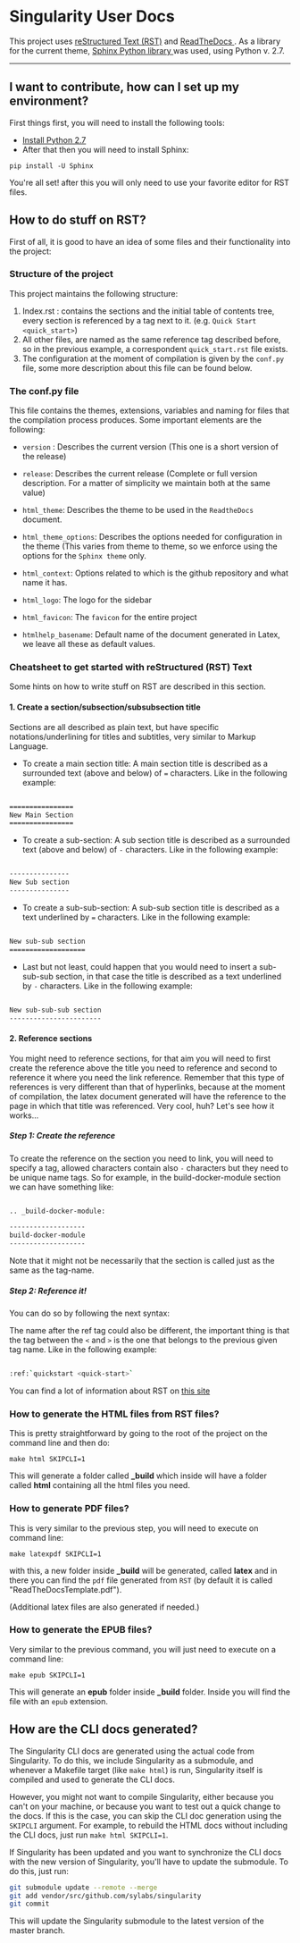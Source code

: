 # Singularity User Docs

This project uses <a href="http://docutils.sourceforge.net/rst.html"> reStructured Text (RST)</a> and <a href="https://readthedocs.org/">ReadTheDocs </a> . As a library for the current theme,  <a href="https://pypi.org/project/Sphinx/" alt="PyPI">Sphinx Python library </a> was used, using Python v. 2.7.
**********************************************************************************************************************************************************************************************************************************************************************************************************************************************************************
## I want to contribute, how can I set up my environment? ###


First things first, you will need to install the following tools:

- <a href="https://www.python.org/download/releases/2.7/">Install Python 2.7</a>
- After that then you will need to install Sphinx:

```
pip install -U Sphinx
```

You're all set! after this you will only need to use your favorite editor for RST files.

## How to do stuff on RST? ###

First of all, it is good to have an idea of some files and their functionality into the project:

### **Structure of the project**

This project maintains the following structure:

1. Index.rst : contains the sections and the initial table of contents tree, every section is referenced by a tag next to it. (e.g. ``Quick Start <quick_start>``)
2. All other files, are named as the same reference tag described before, so in the previous example, a correspondent ``quick_start.rst`` file exists.
3. The configuration at the moment of compilation is given by the ``conf.py`` file, some more description about this file can be found below.

### **The conf.py file**

This file contains the themes, extensions, variables and naming for files that the compilation process produces. Some important elements are the following:

- ``version`` : Describes the current version (This one is a short version of the release)
- ``release``: Describes the current release (Complete or full version description. For a matter of simplicity we maintain both at the same value)

- ``html_theme``: Describes the theme to be used in the ``ReadtheDocs`` document.
- ``html_theme_options``: Describes the options needed for configuration in the theme (This varies from theme to theme, so we enforce using the options for the ``Sphinx theme`` only.
- ``html_context``: Options related to which is the github repository and what name it has.
- ``html_logo``: The logo for the sidebar
- ``html_favicon``: The ``favicon`` for the entire project
- ``htmlhelp_basename``: Default name of the document generated in Latex, we leave all these as default values.

### **Cheatsheet to get started with reStructured (RST) Text**

Some hints on how to write stuff on RST are described in this section.

#### **1. Create a section/subsection/subsubsection title**

Sections are all described as plain text, but have specific notations/underlining for titles and subtitles, very similar to Markup Language.

- To create a main section title: A main section title is described as a surrounded text (above and below) of ``=`` characters. Like in the following example:

```sh

================
New Main Section
================

```

- To create a sub-section: A sub section title is described as a surrounded text (above and below) of ``-`` characters. Like in the following example:

```sh

---------------
New Sub section
---------------

```

- To create a sub-sub-section: A sub-sub section title is described as a text underlined by ``=`` characters. Like in the following example:


```sh

New sub-sub section
===================

```

- Last but not least, could happen that you would need to insert a sub-sub-sub section, in that case the title is described as a text underlined by ``-`` characters. Like in the following example:


```sh

New sub-sub-sub section
-----------------------

```

#### **2. Reference sections**

You might need to reference sections, for that aim you will need to first create the reference above the title you need to reference and second to reference it where you need the link reference. Remember that this type of references is very different than that of hyperlinks, because at the moment of compilation, the latex document generated will have the reference to the page in which that title was referenced. Very cool, huh? Let's see how it works...

##### **Step 1: Create the reference**

To create the reference on the section you need to link, you will need to specify a tag, allowed characters contain also ``-`` characters but they need to be unique name tags. So for example, in the build-docker-module section we can have something like:  

```sh

.. _build-docker-module:

-------------------
build-docker-module
-------------------


```

Note that it might not be necessarily that the section is called just as the same as the tag-name.

##### **Step 2: Reference it!**

You can do so by following the next syntax:

The name after the ref tag could also be different, the important thing is that the tag between the ``<`` and ``>`` is the one that belongs to the previous given tag name. Like in the following example:

```sh

:ref:`quickstart <quick-start>`


```



You can find a lot of information about RST on <a href="http://docutils.sourceforge.net/docs/ref/rst/restructuredtext.html">this site</a>

### How to generate the HTML files from RST files? ###

This is pretty straightforward by going to the root of the project on the command line and then do:

```
make html SKIPCLI=1
```
This will generate a folder called **_build** which inside will have a folder called **html** containing all the html files you need.

### How to generate PDF files? ###

This is very similar to the previous step, you will need to execute on command line:

```
make latexpdf SKIPCLI=1
```
with this, a new folder inside **_build** will be generated, called **latex** and in there you can find the `pdf` file generated from `RST` (by default it is called "ReadTheDocsTemplate.pdf").

(Additional latex files are also generated if needed.)

### How to generate the EPUB files? ###

Very similar to the previous command, you will just need to execute on a command line:

```
make epub SKIPCLI=1
```

This will generate an **epub** folder inside **_build** folder. Inside you will find the file with an `epub` extension.

## How are the CLI docs generated?
The Singularity CLI docs are generated using the actual code from Singularity.
To do this, we include Singularity as a submodule, and whenever a Makefile target (like `make html`) is run, Singularity itself is compiled and used to generate the CLI docs.

However, you might not want to compile Singularity, either because you can't on your machine, or because you want to test out a quick change to the docs.
If this is the case, you can skip the CLI doc generation using the `SKIPCLI` argument.
For example, to rebuild the HTML docs without including the CLI docs, just run `make html SKIPCLI=1`.

If Singularity has been updated and you want to synchronize the CLI docs with the new version of Singularity, you'll have to update the submodule.
To do this, just run:
```bash
git submodule update --remote --merge
git add vendor/src/github.com/sylabs/singularity
git commit
```
This will update the Singularity submodule to the latest version of the master branch.
